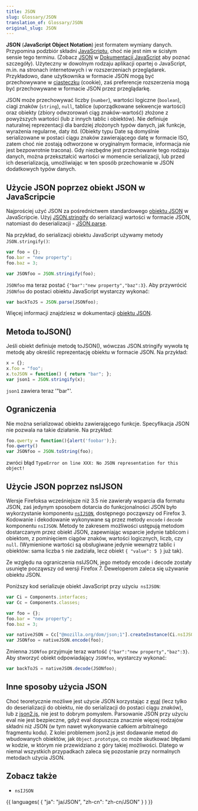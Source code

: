 ```yaml
---
title: JSON
slug: Glossary/JSON
translation_of: Glossary/JSON
original_slug: JSON
---
```

**JSON** (**JavaScript Object Notation**) jest formatem wymiany danych. Przypomina podzbiór składni [JavaScriptu](/pl/docs/JavaScript), choć nie jest nim w ścisłym sensie tego terminu. (Zobacz [JSON](https://developer.mozilla.org/en/JavaScript/Reference/Global_Objects/JSON "en/JavaScript/Reference/Global Objects/JSON") w [Dokumentacji JavaScript](https://developer.mozilla.org/en/JavaScript/Reference "en/JavaScript/Reference") aby poznać szczegóły). Użyteczny w dowolnym rodzaju aplikacji opartej o JavaScript, m.in. na stronach internetowych i w rozszerzeniach przeglądarek. Przykładowo, dane użytkownika w formacie JSON mogą być przechowywane w [ciasteczku](/pl/docs/DOM/document.cookie) (cookie), zaś preferencje rozszerzenia mogą być przechowywane w formacie JSON przez przeglądarkę.

JSON może przechowywać liczby (`number`), wartości logiczne (`boolean`), ciagi znaków (`string`), `null`, tablice (uporządkowane sekwencje wartości) oraz obiekty (zbiory odwzorowań ciąg znaków-wartość) złożone z powyższych wartości (lub z innych tablic i obiektów). Nie definiuje naturalnej reprezentacji dla bardziej złożonych typów danych, jak funkcje, wyrażenia regularne, daty itd. (Obiekty typu Date są domyślnie serializowane w postaci ciągu znaków zawierającego datę w formacie ISO, zatem choć nie zostają odtworzone w oryginalnym formacie, informacja nie jest bezpowrotnie tracona). Gdy niezbędne jest przechowanie tego rodzaju danych, można przekształcić wartości w momencie serializacji, lub przed ich deserializacją, umożliwiając w ten sposób przechowanie w JSON dodatkowych typów danych.

## Użycie JSON poprzez obiekt JSON w JavaScripcie

Najprościej użyć JSON za pośrednictwem standardowego [obiektu JSON](/en/JavaScript/Reference/Global_Objects/JSON "en/JavaScript/Reference/Global Objects/JSON") w JavaScripcie. Użyj [JSON.stringify](/en/JavaScript/Reference/Global_Objects/JSON/stringify "en/JavaScript/Reference/Global Objects/JSON/stringify") do serializacji wartości w formacie JSON, natomiast do deserializacji - [JSON.parse](/en/JavaScript/Reference/Global_Objects/JSON/parse "en/JavaScript/Reference/Global Objects/JSON/parse").

Na przykład, do serializacji obiektu JavaScript używamy metody `JSON.stringify()`:

```js
var foo = {};
foo.bar = "new property";
foo.baz = 3;

var JSONfoo = JSON.stringify(foo);
```

`JSONfoo` ma teraz postać `{"bar":"new property","baz":3}`. Aby przywrócić `JSONfoo` do postaci obiektu JavaScript wystarczy wykonać:

```js
var backToJS = JSON.parse(JSONfoo);
```

Więcej informacji znajdziesz w dokumentacji [obiektu JSON](/en/JavaScript/Reference/Global_Objects/JSON "en/JavaScript/Reference/Global Objects/JSON").

## Metoda toJSON()

Jeśli obiekt definiuje metodę toJSON(), wówczas JSON.stringify wywoła tę metodę aby określić reprezentację obiektu w formacie JSON. Na przykład:

```js
x = {};
x.foo = "foo";
x.toJSON = function() { return "bar"; };
var json1 = JSON.stringify(x);
```

`json1` zawiera teraz '"bar"'.

## Ograniczenia

Nie można serializować obiektu zawierającego funkcje. Specyfikacja JSON nie pozwala na takie działanie. Na przykład:

```js
foo.qwerty = function(){alert('foobar');};
foo.qwerty()
var JSONfoo = JSON.toString(foo);
```

zwróci błąd `TypeError on line XXX: No JSON representation for this object!`

## Użycie JSON poprzez nsIJSON

Wersje Firefoksa wcześniejsze niż 3.5 nie zawierały wsparcia dla formatu JSON, zaś jedynym sposobem dotarcia do funkcjonalności JSON było wykorzystanie komponentu [`nsIJSON`](/en/XPCOM_Interface_Reference/nsIJSON "en/nsIJSON"), dostępnego począwszy od Firefox 3. Kodowanie i dekodowanie wykonywane są przez metody `encode` i `decode` komponentu `nsIJSON`. Metody te zakresem możliwości ustępują metodom dostarczanym przez obiekt JSON, zapewniając wsparcie jedynie tablicom i obiektom, z pominięciem ciągów znaków, wartości logicznych, liczb, czy `null`. (Wymienione wartości są obsługiwane jedynie wewnątrz tablic i obiektów: sama liczba `5` nie zadziała, lecz obiekt `{ "value": 5 }` już tak).

Ze względu na ograniczenia nsIJSON, jego metody encode i decode zostały usunięte począwszy od wersji Firefox 7. Deweloperom zaleca się używanie obiektu JSON.

Poniższy kod serializuje obiekt JavaScript przy użyciu` nsIJSON`:

```js
var Ci = Components.interfaces;
var Cc = Components.classes;

var foo = {};
foo.bar = "new property";
foo.baz = 3;

var nativeJSON = Cc["@mozilla.org/dom/json;1"].createInstance(Ci.nsIJSON);
var JSONfoo = nativeJSON.encode(foo);
```

Zmienna `JSONfoo` przyjmuje teraz wartość `{"bar":"new property","baz":3}`. Aby stworzyć obiekt odpowiadający `JSONfoo`, wystarczy wykonać:

```js
var backToJS = nativeJSON.decode(JSONfoo);
```

## Inne sposoby użycia JSON

Choć teoretycznie możliwe jest użycie JSON korzystając z [eval](/en/JavaScript/Reference/Global_Objects/eval "en/JavaScript/Reference/Global Objects/eval") (lecz tylko do deserializacji do obiektu, nie do serializacji do postaci ciągu znaków), lub z [json2.js](https://github.com/douglascrockford/JSON-js), nie jest to dobrym pomysłem. Parsowanie JSON przy użyciu eval nie jest bezpieczne, gdyż eval dopuszcza znacznie więcej rodzajów składni niż JSON (w tym nawet wykonywanie całkiem arbitralnego fragmentu kodu). Z kolei problemem json2.js jest dodawanie metod do wbudowanych obiektów, jak `Object.prototype`, co może skutkować błędami w kodzie, w którym nie przewidziano z góry takiej możliwości. Dlatego w niemal wszystkich przypadkach zaleca się pozostanie przy normalnych metodach użycia JSON.

## Zobacz także

- `nsIJSON`

{{ languages( { "ja": "ja/JSON", "zh-cn": "zh-cn/JSON" } ) }}

